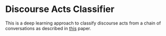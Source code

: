 # Discourse Acts Classifier

This is a deep learning approach to classify discourse acts from a chain of conversations as described in [this](https://ai.google/research/pubs/pub46055) paper. 

